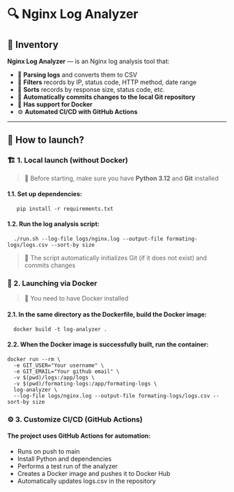 # 🔍 Nginx Log Analyzer

## 📌 Inventory
**Nginx Log Analyzer** — is an Nginx log analysis tool that:
- 📄 **Parsing logs** and converts them to CSV
- 🔎 **Filters** records by IP, status code, HTTP method, date range
- 🔀 **Sorts** records by response size, status code, etc.
- 🔄 **Automatically commits changes to the local Git repository**
- 🐳 **Has support for Docker**
- ⚙️ **Automated CI/CD with GitHub Actions**

---


## 🚀 How to launch?

### 🏗 1. Local launch (without Docker)
> 📌 Before starting, make sure you have **Python 3.12** and **Git** installed

#### 1.1. Set up dependencies:
   
```
   pip install -r requirements.txt
```

#### 1.2. Run the log analysis script:

```
  ./run.sh --log-file logs/nginx.log --output-file formating-logs/logs.csv --sort-by size
```
> 📌 The script automatically initializes Git (if it does not exist) and commits changes




### 🐳 2. Launching via Docker
> 📌 You need to have Docker installed

#### 2.1. In the same directory as the Dockerfile, build the Docker image:

```
  docker build -t log-analyzer .
```

#### 2.2. When the Docker image is successfully built, run the container:
```
docker run --rm \
  -e GIT_USER="Your username" \ 
  -e GIT_EMAIL="Your github email" \ 
  -v $(pwd)/logs:/app/logs \
  -v $(pwd)/formating-logs:/app/formating-logs \
  log-analyzer \
  --log-file logs/nginx.log --output-file formating-logs/logs.csv --sort-by size
```

### ⚙️ 3. Customize CI/CD (GitHub Actions)

#### The project uses GitHub Actions for automation:

- Runs on push to main
- Install Python and dependencies
- Performs a test run of the analyzer
- Creates a Docker image and pushes it to Docker Hub
- Automatically updates logs.csv in the repository
